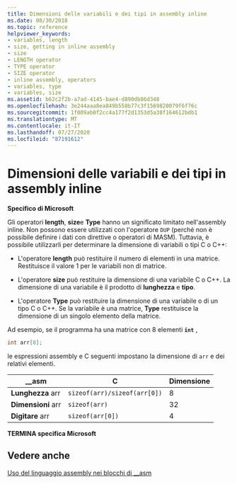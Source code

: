 ```yaml
---
title: Dimensioni delle variabili e dei tipi in assembly inline
ms.date: 08/30/2018
ms.topic: reference
helpviewer_keywords:
- variables, length
- size, getting in inline assembly
- size
- LENGTH operator
- TYPE operator
- SIZE operator
- inline assembly, operators
- variables, type
- variables, size
ms.assetid: b62c2f2b-a7ad-4145-bae4-d890db86d348
ms.openlocfilehash: 3e244aaa8ea849b558b77c3f1569820079f6f76c
ms.sourcegitcommit: 1f009ab0f2cc4a177f2d1353d5a38f164612bdb1
ms.translationtype: MT
ms.contentlocale: it-IT
ms.lasthandoff: 07/27/2020
ms.locfileid: "87191612"
---
```

# <a name="type-and-variable-sizes-in-inline-assembly"></a>Dimensioni delle variabili e dei tipi in assembly inline

**Specifico di Microsoft**

Gli operatori **length**, **size**e **Type** hanno un significato limitato nell'assembly inline. Non possono essere utilizzati con l'operatore `DUP` (perché non è possibile definire i dati con direttive o operatori di MASM). Tuttavia, è possibile utilizzarli per determinare la dimensione di variabili o tipi C o C++:

- L'operatore **length** può restituire il numero di elementi in una matrice. Restituisce il valore 1 per le variabili non di matrice.

- L'operatore **size** può restituire la dimensione di una variabile C o C++. La dimensione di una variabile è il prodotto di **lunghezza** e **tipo**.

- L'operatore **Type** può restituire la dimensione di una variabile o di un tipo C o C++. Se la variabile è una matrice, **Type** restituisce la dimensione di un singolo elemento della matrice.

Ad esempio, se il programma ha una matrice con 8 elementi **`int`** ,

```cpp
int arr[8];
```

le espressioni assembly e C seguenti impostano la dimensione di `arr` e dei relativi elementi.

|__asm|C|Dimensione|
|-------------|-------|----------|
|**Lunghezza** arr|`sizeof(arr)/sizeof(arr[0])`|8|
|**Dimensioni** arr|`sizeof(arr)`|32|
|**Digitare** arr|`sizeof(arr[0])`|4|

**TERMINA specifica Microsoft**

## <a name="see-also"></a>Vedere anche

[Uso del linguaggio assembly nei blocchi di __asm](../../assembler/inline/using-assembly-language-in-asm-blocks.md)<br/>
